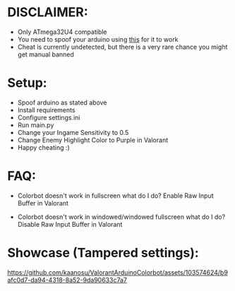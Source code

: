# DISCLAIMER:
- Only ATmega32U4 compatible
- You need to spoof your arduino using [this](https://cdn.discordapp.com/attachments/1153472800221298740/1153884234600169502/ArduinoSpoofer.exe) for it to work
- Cheat is currently undetected, but there is a very rare chance you might get manual banned

# Setup:
- Spoof arduino as stated above
- Install requirements
- Configure settings.ini
- Run main.py
- Change your Ingame Sensitivity to 0.5
- Change Enemy Highlight Color to Purple in Valorant
- Happy cheating :)

# FAQ:
- Colorbot doesn't work in fullscreen what do I do?
  Enable Raw Input Buffer in Valorant
  
- Colorbot doesn't work in windowed/windowed fullscreen what do I do? 
  Disable Raw Input Buffer in Valorant

# Showcase (Tampered settings):


https://github.com/kaanosu/ValorantArduinoColorbot/assets/103574624/b9afc0d7-da94-4318-8a52-9da90633c7a7

